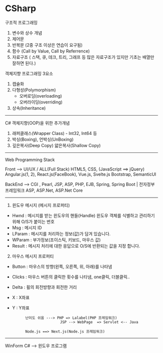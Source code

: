# CSharp

구조적 프로그래밍

1. 변수와 상수 개념
2. 제어문
3. 반복문 (2중 구조 이상은 연습이 요구됨)
4. 함수 (Call by Value, Call by Referrence)
5. 자료구조 ( 스택, 큐, 데크, 트리, 그래프 등 많은 자료구조가 있지만 기초는 배열만 잘하면 된다.)


객체지향 프로그래밍 3요소

1. 캡슐화
2. 다형성(Polymorphism) 
   - 오버로딩(overloading)
   - 오버라이딩(overriding)
3. 상속(Inheritance)
----
C# 객체지향(OOP)을 위한 추가개념
1. 래퍼클래스(Wrapper Class) - Int32, Int64 등
2. 박싱(Boxing), 언박싱(UnBoxing)
3. 깊은복사(Deep Copy) 얇은복사(Shallow Copy)


----------------------------------------------------------------------------------------------
Web Programming Stack

Front --> UI/UX / ALL(Full Stack)
             HTML5, CSS, (JavaScript ==> jQuery)
             Angular.js(1, 2), React.js(FaceBook), Vue.js, Svelte.js
             Bootstrap, SemanticUI


BackEnd -->  CGI , Pearl, JSP, ASP, PHP, 
             EJB, Spring, Spring Boot   |  전자정부프레임워크
	     ASP, ASP.Net,  ASP.Net Core

-----------------------------------------------------------------------------------------------
1. 윈도우 메시지 (메시지 프로퍼티)
- Hwnd : 메시지를 받는 윈도우의 핸들(Handle) 윈도우 객체를
            식별하고 관리하기 위해 O/S가 붙이는 번호
- Msg : 메시지 ID
- LParam : 메시지를 처리하는 정보(값)가 담겨 있습니다.
- WParam : 부가정보(조이스틱, 키보드, 마우스 값)
- Result :  메시지 처리에 대한 응답으로 O/S에 반환되는 값을 지정
              합니다.

2. 마우스 메시지 프로퍼티
 - Button : 마우스의 방향(왼쪽, 오른쪽, 위, 아래)를 나타냄
 - Clicks : 마우스 버튼의 클릭한 횟수를 나타냄, one클릭, 더블클릭..
 - Delta : 휠의 회전방향과 회전한 거리
 - X : X좌표
 - Y : Y좌표

             난이도 쉬움 ---> PHP => Lalabel(PHP 프레임워크)
                             JSP --> WebPage  => Servlet <-- Java
                                      
             Node.js ==> Next.js(Node.js 프레임워크)
-------------------------------------------------------------------------------------
WinForm C# --> 윈도우 프로그램
